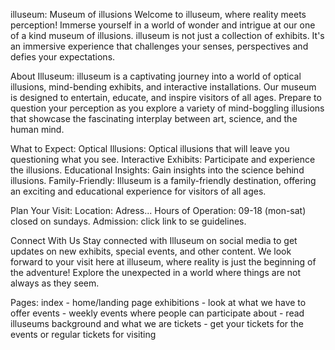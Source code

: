illuseum: Museum of illusions
Welcome to illuseum, where reality meets perception! 
Immerse yourself in a world of wonder and intrigue at our one of a kind museum of illusions.
illuseum is not just a collection of exhibits. It's an immersive experience that
challenges your senses, perspectives and defies your expectations.

About Illuseum:
illuseum is a captivating journey into a world of optical illusions,
mind-bending exhibits, and interactive installations. Our museum is designed to entertain, educate,
and inspire visitors of all ages. Prepare to question your perception as you explore a 
variety of mind-boggling illusions that showcase the fascinating interplay between art, science, and the human mind.

What to Expect:
Optical Illusions: Optical illusions that will leave you questioning what you see.
Interactive Exhibits: Participate and experience the illusions.
Educational Insights: Gain insights into the science behind illusions.
Family-Friendly: Illuseum is a family-friendly destination, offering an exciting and educational experience for visitors of all ages.

Plan Your Visit:
Location: Adress...
Hours of Operation: 09-18 (mon-sat) closed on sundays.
Admission: click link to se guidelines.

Connect With Us
Stay connected with Illuseum on social media to get updates on new exhibits, special events, and other content.
We look forward to your visit here at illuseum, where reality is just the beginning of the adventure!
Explore the unexpected in a world where things are not always as they seem.

Pages:
index - home/landing page
exhibitions - look at what we have to offer
events - weekly events where people can participate
about - read illuseums background and what we are
tickets - get your tickets for the events or regular tickets for visiting
